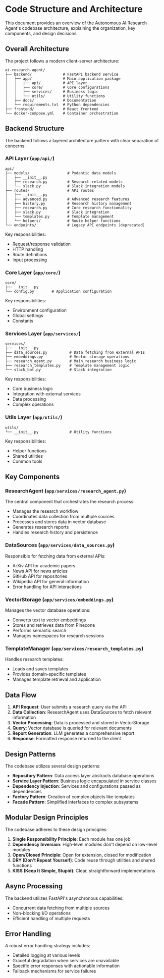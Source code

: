 # Code Structure and Architecture

This document provides an overview of the Autonomous AI Research Agent's codebase architecture, explaining the organization, key components, and design decisions.

## Overall Architecture

The project follows a modern client-server architecture:

```
ai-research-agent/
├── backend/              # FastAPI backend service
│   ├── app/              # Main application package
│   │   ├── api/          # API layer
│   │   ├── core/         # Core configurations
│   │   ├── services/     # Business logic
│   │   └── utils/        # Utility functions
│   ├── docs/             # Documentation
│   └── requirements.txt  # Python dependencies
├── frontend/             # React frontend
└── docker-compose.yml    # Container orchestration
```

## Backend Structure

The backend follows a layered architecture pattern with clear separation of concerns:

### API Layer (`app/api/`)

```
api/
├── models/                 # Pydantic data models
│   ├── __init__.py
│   ├── research.py         # Research-related models
│   └── slack.py            # Slack integration models
├── routes/                 # API routes
│   ├── __init__.py
│   ├── advanced.py         # Advanced research features
│   ├── history.py          # Research history management
│   ├── research.py         # Core research functionality
│   ├── slack.py            # Slack integration
│   └── templates.py        # Template management
│   └── helpers/            # Route helper functions
└── endpoints/              # Legacy API endpoints (deprecated)
```

Key responsibilities:

- Request/response validation
- HTTP handling
- Route definitions
- Input processing

### Core Layer (`app/core/`)

```
core/
├── __init__.py
└── config.py        # Application configuration
```

Key responsibilities:

- Environment configuration
- Global settings
- Constants

### Services Layer (`app/services/`)

```
services/
├── __init__.py
├── data_sources.py          # Data fetching from external APIs
├── embeddings.py            # Vector storage operations
├── research_agent.py        # Main research business logic
├── research_templates.py    # Template management logic
└── slack_bot.py             # Slack integration
```

Key responsibilities:

- Core business logic
- Integration with external services
- Data processing
- Complex operations

### Utils Layer (`app/utils/`)

```
utils/
└── __init__.py              # Utility functions
```

Key responsibilities:

- Helper functions
- Shared utilities
- Common tools

## Key Components

### ResearchAgent (`app/services/research_agent.py`)

The central component that orchestrates the research process:

- Manages the research workflow
- Coordinates data collection from multiple sources
- Processes and stores data in vector database
- Generates research reports
- Handles research history and persistence

### DataSources (`app/services/data_sources.py`)

Responsible for fetching data from external APIs:

- ArXiv API for academic papers
- News API for news articles
- GitHub API for repositories
- Wikipedia API for general information
- Error handling for API interactions

### VectorStorage (`app/services/embeddings.py`)

Manages the vector database operations:

- Converts text to vector embeddings
- Stores and retrieves data from Pinecone
- Performs semantic search
- Manages namespaces for research sessions

### TemplateManager (`app/services/research_templates.py`)

Handles research templates:

- Loads and saves templates
- Provides domain-specific templates
- Manages template retrieval and application

## Data Flow

1. **API Request**: User submits a research query via the API
2. **Data Collection**: ResearchAgent uses DataSources to fetch relevant information
3. **Vector Processing**: Data is processed and stored in VectorStorage
4. **Query**: Vector database is queried for relevant documents
5. **Report Generation**: LLM generates a comprehensive report
6. **Response**: Formatted response returned to the client

## Design Patterns

The codebase utilizes several design patterns:

- **Repository Pattern**: Data access layer abstracts database operations
- **Service Layer Pattern**: Business logic encapsulated in service classes
- **Dependency Injection**: Services and configurations passed as dependencies
- **Factory Pattern**: Creation of complex objects like templates
- **Facade Pattern**: Simplified interfaces to complex subsystems

## Modular Design Principles

The codebase adheres to these design principles:

1. **Single Responsibility Principle**: Each module has one job
2. **Dependency Inversion**: High-level modules don't depend on low-level modules
3. **Open/Closed Principle**: Open for extension, closed for modification
4. **DRY (Don't Repeat Yourself)**: Code reuse through utilities and shared functions
5. **KISS (Keep It Simple, Stupid)**: Clear, straightforward implementations

## Async Processing

The backend utilizes FastAPI's asynchronous capabilities:

- Concurrent data fetching from multiple sources
- Non-blocking I/O operations
- Efficient handling of multiple requests

## Error Handling

A robust error handling strategy includes:

- Detailed logging at various levels
- Graceful degradation when services are unavailable
- Specific error responses with actionable information
- Fallback mechanisms for service failures
